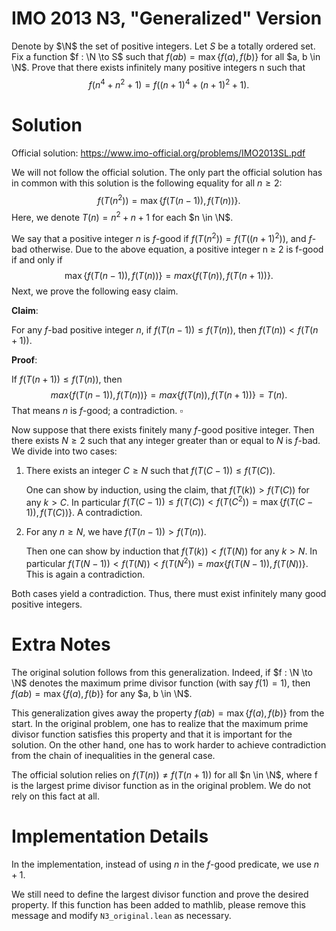 # IMO 2013 N3, "Generalized" Version

Denote by $\N$ the set of positive integers.
Let $S$ be a totally ordered set.
Fix a function $f : \N \to S$ such that $f(ab) = \max\{f(a), f(b)\}$ for all $a, b \in \N$.
Prove that there exists infinitely many positive integers n such that
$$ f(n^4 + n^2 + 1) = f((n + 1)^4 + (n + 1)^2 + 1). $$



# Solution

Official solution: <https://www.imo-official.org/problems/IMO2013SL.pdf>

We will not follow the official solution.
The only part the official solution has in common with this solution is the following equality for all $n \geq 2$:
$$ f(T(n^2)) = \max\{f(T(n - 1)), f(T(n))\}. $$
Here, we denote $T(n) = n^2 + n + 1$ for each $n \in \N$.

We say that a positive integer $n$ is $f$-good if $f(T(n^2)) = f(T((n + 1)^2))$, and $f$-bad otherwise.
Due to the above equation, a positive integer n ≥ 2 is f-good if and only if
$$ \max\{f(T(n - 1)), f(T(n))\} = max\{f(T(n)), f(T(n + 1))\}. $$
Next, we prove the following easy claim.

__Claim__:

For any $f$-bad positive integer $n$, if $f(T(n - 1)) \leq f(T(n))$, then $f(T(n)) < f(T(n + 1))$.

__Proof__:

If $f(T(n + 1)) \leq f(T(n))$, then
$$ max\{f(T(n - 1)), f(T(n))\} = max\{f(T(n)), f(T(n + 1))\} = T(n). $$
That means $n$ is $f$-good; a contradiction.
$\square$
    
Now suppose that there exists finitely many $f$-good positive integer.
Then there exists $N \geq 2$ such that any integer greater than or equal to $N$ is $f$-bad.
We divide into two cases:

1. There exists an integer $C \geq N$ such that $f(T(C - 1)) \leq f(T(C))$.

    One can show by induction, using the claim, that $f(T(k)) > f(T(C))$ for any $k > C$.
In particular $f(T(C - 1)) \leq f(T(C)) < f(T(C^2)) = \max\{f(T(C - 1)), f(T(C))\}$.
A contradiction.

2. For any $n \geq N$, we have $f(T(n - 1)) > f(T(n))$.

    Then one can show by induction that $f(T(k)) < f(T(N))$ for any $k > N$.
In particular $f(T(N - 1)) < f(T(N)) < f(T(N^2)) = max\{f(T(N - 1)), f(T(N))\}$.
This is again a contradiction.

Both cases yield a contradiction.
Thus, there must exist infinitely many good positive integers.



# Extra Notes

The original solution follows from this generalization.
Indeed, if $f : \N \to \N$ denotes the maximum prime divisor function (with say $f(1) = 1$), then $f(ab) = \max\{f(a), f(b)\}$ for any $a, b \in \N$.

This generalization gives away the property $f(ab) = \max\{f(a), f(b)\}$ from the start.
In the original problem, one has to realize that the maximum prime divisor function satisfies this property and that it is important for the solution.
On the other hand, one has to work harder to achieve contradiction from the chain of inequalities in the general case.

The official solution relies on $f(T(n)) \neq f(T(n + 1))$ for all $n \in \N$, where
f is the largest prime divisor function as in the original problem.
We do not rely on this fact at all.



# Implementation Details

In the implementation, instead of using $n$ in the $f$-good predicate, we use $n + 1$.

We still need to define the largest divisor function and prove the desired property.
If this function has been added to mathlib, please remove this message and modify `N3_original.lean` as necessary.
